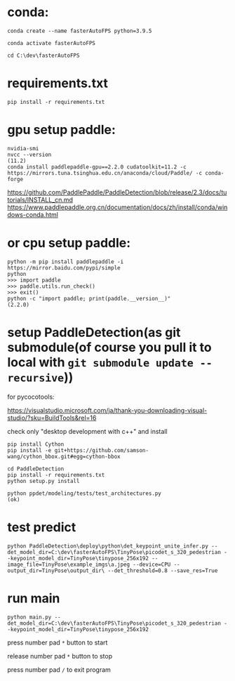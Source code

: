 # conda:
```
conda create --name fasterAutoFPS python=3.9.5

conda activate fasterAutoFPS

cd C:\dev\fasterAutoFPS
```
# requirements.txt
```
pip install -r requirements.txt
```

# gpu setup paddle:
```
nvidia-smi
nvcc --version
(11.2)
conda install paddlepaddle-gpu==2.2.0 cudatoolkit=11.2 -c https://mirrors.tuna.tsinghua.edu.cn/anaconda/cloud/Paddle/ -c conda-forge
```

https://github.com/PaddlePaddle/PaddleDetection/blob/release/2.3/docs/tutorials/INSTALL_cn.md
https://www.paddlepaddle.org.cn/documentation/docs/zh/install/conda/windows-conda.html

# or cpu setup paddle:
```
python -m pip install paddlepaddle -i https://mirror.baidu.com/pypi/simple
python
>>> import paddle
>>> paddle.utils.run_check()
>>> exit()
python -c "import paddle; print(paddle.__version__)"
(2.2.0)
```

# setup PaddleDetection(as git submodule(of course you pull it to local with `git submodule update --recursive`))

for pycocotools:

https://visualstudio.microsoft.com/ja/thank-you-downloading-visual-studio/?sku=BuildTools&rel=16

check only "desktop development with c++" and install
```
pip install Cython
pip install -e git+https://github.com/samson-wang/cython_bbox.git#egg=cython-bbox

cd PaddleDetection
pip install -r requirements.txt
python setup.py install

python ppdet/modeling/tests/test_architectures.py
(ok)

```
# test predict
```
python PaddleDetection\deploy\python\det_keypoint_unite_infer.py --det_model_dir=C:\dev\fasterAutoFPS\TinyPose\picodet_s_320_pedestrian --keypoint_model_dir=TinyPose\tinypose_256x192 --image_file=TinyPose\example_imgs\a.jpeg --device=CPU --output_dir=TinyPose\output_dir\ --det_threshold=0.8 --save_res=True
```

# run main
```
python main.py --det_model_dir=C:\dev\fasterAutoFPS\TinyPose\picodet_s_320_pedestrian --keypoint_model_dir=TinyPose\tinypose_256x192
```
press number pad `*` button to start

release number pad `*` button to stop

press number pad `/` to exit program



